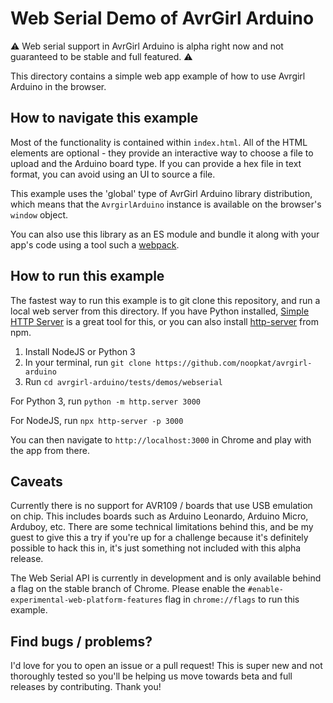 # Web Serial Demo of AvrGirl Arduino

⚠️ Web serial support in AvrGirl Arduino is alpha right now and not guaranteed to be stable and full featured. ⚠️

This directory contains a simple web app example of how to use Avrgirl Arduino in the browser. 


## How to navigate this example

Most of the functionality is contained within `index.html`. All of the HTML elements are optional - they provide an interactive way to choose a file to upload and the Arduino board type. If you can provide a hex file in text format, you can avoid using an UI to source a file.

This example uses the 'global' type of AvrGirl Arduino library distribution, which means that the `AvrgirlArduino` instance is available on the browser's `window` object.

You can also use this library as an ES module and bundle it along with your app's code using a tool such a [webpack](https://webpack.js.org/).

## How to run this example

The fastest way to run this example is to git clone this repository, and run a local web server from this directory. If you have Python installed, [Simple HTTP Server](https://docs.python.org/3.8/library/http.server.html?highlight=http%20server#module-http.server) is a great tool for this, or you can also install [http-server](https://www.npmjs.com/package/http-server) from npm.

1. Install NodeJS or Python 3
2. In your terminal, run `git clone https://github.com/noopkat/avrgirl-arduino`
3. Run `cd avrgirl-arduino/tests/demos/webserial`

For Python 3, run `python -m http.server 3000`

For NodeJS, run `npx http-server -p 3000`

You can then navigate to `http://localhost:3000` in Chrome and play with the app from there.

## Caveats

Currently there is no support for AVR109 / boards that use USB emulation on chip. This includes boards such as Arduino Leonardo, Arduino Micro, Arduboy, etc. There are some technical limitations behind this, and be my guest to give this a try if you're up for a challenge because it's definitely possible to hack this in, it's just something not included with this alpha release.

The Web Serial API is currently in development and is only available behind a flag on the stable branch of Chrome. Please enable the `#enable-experimental-web-platform-features` flag in `chrome://flags` to run this example.

## Find bugs / problems?

I'd love for you to open an issue or a pull request! This is super new and not thoroughly tested so you'll be helping us move towards beta and full releases by contributing. Thank you!
